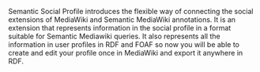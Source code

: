 Semantic Social Profile introduces the flexible way of connecting the social extensions of MediaWiki and Semantic MediaWiki annotations. It is an extension that represents information in the social profile in a format suitable for Semantic Mediawiki queries. It also represents all the information in user profiles in RDF and FOAF so now you will be able to create and edit your profile once in MediaWiki and export it anywhere in RDF.